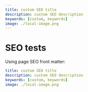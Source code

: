 ```yaml
---
title: custom SEO title
description: custom SEO description
keywords: [custom, keywords]
image: ./local-image.png
---
```


# SEO tests

Using page SEO front matter:

```yaml
title: custom SEO title
description: custom SEO description
keywords: [custom, keywords]
image: ./local-image.png
```
